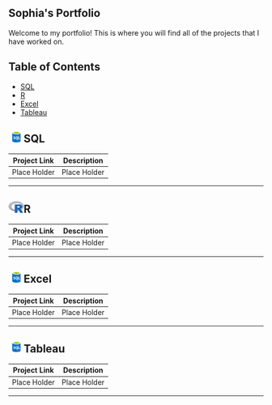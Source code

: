 ## Sophia's Portfolio

Welcome to my portfolio! This is where you will find all of the projects that I have worked on.

## Table of Contents

- [SQL](#sql)
- [R](#r)
- [Excel](#excel)
- [Tableau](#tableau)

## <img src = 'https://github.com/SophiaTulip/Portfolio/blob/main/Images/SQL.png' width='30'/>SQL

| Project Link | Description |
|---|---|
| Place Holder | Place Holder |
***

## <img src = 'https://github.com/SophiaTulip/Portfolio/blob/main/Images/R.png' width='30'/>R

| Project Link | Description |
|---|---|
| Place Holder | Place Holder |
***

## <img src = 'https://github.com/SophiaTulip/Portfolio/blob/main/Images/SQL.png' width='30'/>Excel

| Project Link | Description |
|---|---|
| Place Holder | Place Holder |
***

## <img src = 'https://github.com/SophiaTulip/Portfolio/blob/main/Images/SQL.png' width='30'/>Tableau

| Project Link | Description |
|---|---|
| Place Holder | Place Holder |
***
